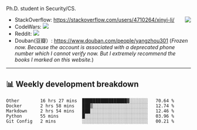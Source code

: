 Ph.D. student in Security/CS.

<img align="right" src="https://github-readme-stats.vercel.app/api?username=li-xin-yi&count_private=true&show_icons=true&hide_title=true&theme=tokyonight" />

- StackOverflow: https://stackoverflow.com/users/4710264/xinyi-li/
- CodeWars: [![](https://www.codewars.com/users/xy-li/badges/micro)](https://www.codewars.com/users/xy-li/)
- Reddit: [![](https://img.shields.io/reddit/user-karma/combined/xy-li?style=social)](https://www.reddit.com/user/xy-li/)
- Douban(豆瓣）: https://www.douban.com/people/yangzhou301  (*Frozen now. Because the account is associated with a deprecated phone number which I cannot verify now. But I extremely recommend the books I marked on this website.*)

---

## 📊 Weekly development breakdown

<!--START_SECTION:waka-->
```text
Other        16 hrs 27 mins  █████████████████▓░░░░░░░   70.64 % 
Docker       2 hrs 58 mins   ███▒░░░░░░░░░░░░░░░░░░░░░   12.74 % 
Markdown     2 hrs 54 mins   ███░░░░░░░░░░░░░░░░░░░░░░   12.46 % 
Python       55 mins         █░░░░░░░░░░░░░░░░░░░░░░░░   03.96 % 
Git Config   2 mins          ░░░░░░░░░░░░░░░░░░░░░░░░░   00.21 % 
```
<!--END_SECTION:waka-->
